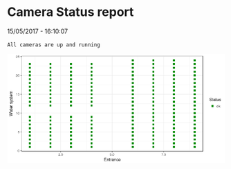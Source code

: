 Camera Status report
================
15/05/2017 - 16:10:07

    All cameras are up and running

![](camreport_files/figure-markdown_github/unnamed-chunk-2-1.png)
